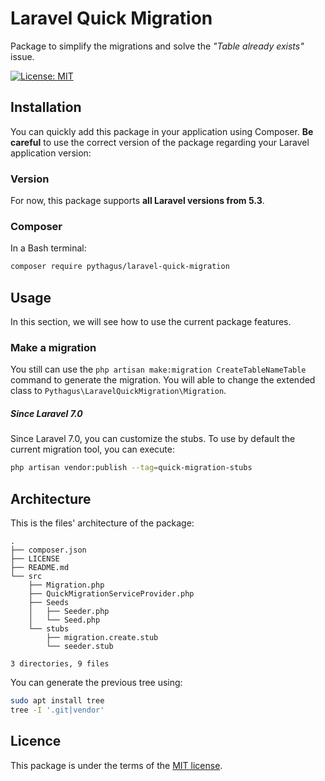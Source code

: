 # Laravel Quick Migration
Package to simplify the migrations and solve the *"Table already exists"* issue.

[![License: MIT](https://img.shields.io/badge/License-MIT-yellow.svg)](https://opensource.org/licenses/MIT)

## Installation
You can quickly add this package in your application using Composer. **Be careful** to use the correct version of the package regarding your Laravel application version:

### Version
For now, this package supports **all Laravel versions from 5.3**.

### Composer
In a Bash terminal:
```bash
composer require pythagus/laravel-quick-migration
```

## Usage
In this section, we will see how to use the current package features.

### Make a migration
You still can use the ```php artisan make:migration CreateTableNameTable``` command to generate the migration. You will able to change the extended class to ```Pythagus\LaravelQuickMigration\Migration```.

##### Since Laravel 7.0
Since Laravel 7.0, you can customize the stubs. To use by default the current migration tool, you can execute:
```bash
php artisan vendor:publish --tag=quick-migration-stubs
```

## Architecture
This is the files' architecture of the package:
```
.
├── composer.json
├── LICENSE
├── README.md
└── src
    ├── Migration.php
    ├── QuickMigrationServiceProvider.php
    ├── Seeds
    │   ├── Seeder.php
    │   └── Seed.php
    └── stubs
        ├── migration.create.stub
        └── seeder.stub

3 directories, 9 files
```

You can generate the previous tree using:
```bash
sudo apt install tree
tree -I '.git|vendor'
```

## Licence
This package is under the terms of the [MIT license](https://opensource.org/licenses/MIT).

